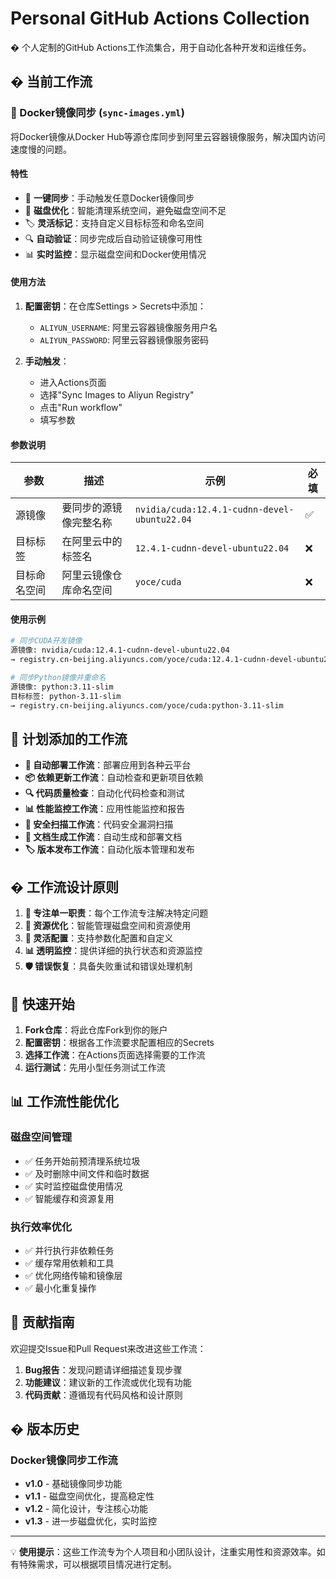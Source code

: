 # Personal GitHub Actions Collection

�️ 个人定制的GitHub Actions工作流集合，用于自动化各种开发和运维任务。

## � 当前工作流

### 🐳 Docker镜像同步 (`sync-images.yml`)
将Docker镜像从Docker Hub等源仓库同步到阿里云容器镜像服务，解决国内访问速度慢的问题。

#### 特性
- 🚀 **一键同步**：手动触发任意Docker镜像同步
- 💾 **磁盘优化**：智能清理系统空间，避免磁盘空间不足
- 🏷️ **灵活标记**：支持自定义目标标签和命名空间
- 🔍 **自动验证**：同步完成后自动验证镜像可用性
- 📊 **实时监控**：显示磁盘空间和Docker使用情况

#### 使用方法
1. **配置密钥**：在仓库Settings > Secrets中添加：
   - `ALIYUN_USERNAME`: 阿里云容器镜像服务用户名
   - `ALIYUN_PASSWORD`: 阿里云容器镜像服务密码

2. **手动触发**：
   - 进入Actions页面
   - 选择"Sync Images to Aliyun Registry"
   - 点击"Run workflow"
   - 填写参数

#### 参数说明
| 参数 | 描述 | 示例 | 必填 |
|------|------|------|------|
| 源镜像 | 要同步的源镜像完整名称 | `nvidia/cuda:12.4.1-cudnn-devel-ubuntu22.04` | ✅ |
| 目标标签 | 在阿里云中的标签名 | `12.4.1-cudnn-devel-ubuntu22.04` | ❌ |
| 目标命名空间 | 阿里云镜像仓库命名空间 | `yoce/cuda` | ❌ |

#### 使用示例
```bash
# 同步CUDA开发镜像
源镜像: nvidia/cuda:12.4.1-cudnn-devel-ubuntu22.04
→ registry.cn-beijing.aliyuncs.com/yoce/cuda:12.4.1-cudnn-devel-ubuntu22.04

# 同步Python镜像并重命名
源镜像: python:3.11-slim
目标标签: python-3.11-slim
→ registry.cn-beijing.aliyuncs.com/yoce/cuda:python-3.11-slim
```

## 🔮 计划添加的工作流

- **🚀 自动部署工作流**：部署应用到各种云平台
- **📦 依赖更新工作流**：自动检查和更新项目依赖
- **🔍 代码质量检查**：自动化代码检查和测试
- **📊 性能监控工作流**：应用性能监控和报告
- **🔐 安全扫描工作流**：代码安全漏洞扫描
- **📝 文档生成工作流**：自动生成和部署文档
- **🏷️ 版本发布工作流**：自动化版本管理和发布

## � 工作流设计原则

1. **🎯 专注单一职责**：每个工作流专注解决特定问题
2. **💾 资源优化**：智能管理磁盘空间和资源使用
3. **🔧 灵活配置**：支持参数化配置和自定义
4. **📊 透明监控**：提供详细的执行状态和资源监控
5. **🛡️ 错误恢复**：具备失败重试和错误处理机制

## 🚀 快速开始

1. **Fork仓库**：将此仓库Fork到你的账户
2. **配置密钥**：根据各工作流要求配置相应的Secrets
3. **选择工作流**：在Actions页面选择需要的工作流
4. **运行测试**：先用小型任务测试工作流

## 📊 工作流性能优化

### 磁盘空间管理
- ✅ 任务开始前预清理系统垃圾
- ✅ 及时删除中间文件和临时数据
- ✅ 实时监控磁盘使用情况
- ✅ 智能缓存和资源复用

### 执行效率优化
- ✅ 并行执行非依赖任务
- ✅ 缓存常用依赖和工具
- ✅ 优化网络传输和镜像层
- ✅ 最小化重复操作

## 🤝 贡献指南

欢迎提交Issue和Pull Request来改进这些工作流：

1. **Bug报告**：发现问题请详细描述复现步骤
2. **功能建议**：建议新的工作流或优化现有功能
3. **代码贡献**：遵循现有代码风格和设计原则

## � 版本历史

### Docker镜像同步工作流
- **v1.0** - 基础镜像同步功能
- **v1.1** - 磁盘空间优化，提高稳定性
- **v1.2** - 简化设计，专注核心功能
- **v1.3** - 进一步磁盘优化，实时监控

---

💡 **使用提示**：这些工作流专为个人项目和小团队设计，注重实用性和资源效率。如有特殊需求，可以根据项目情况进行定制。